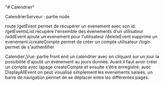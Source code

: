"# Calendrier" 

CalendrierServeur : partie node

route /getEvent permet de récupérer un evenement avec son id.
/getEventsList recupère l'ensemble des évenements d'un utilisateur
/addEvent ajoute un evenement pour l'utilisateur
/deleteEvent supprime un evenement
/createCompte permet de créer un compte utilisateur
/login permet de s'authentifier

Calendier_Vue: partie front end 
un calendrier avec en cliquant sur un jour la possibilité d'ajouté un événement au jours donnée.
Avant il faut avoir créer un compte avec lapage createCompte et ensuite s'être enregistré.
avec DisplayAllEvent on peut visualisé simplement les evenements saisies.
un barre de navigation permet de se déplacer entre les différentes pages.
